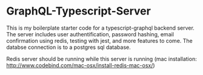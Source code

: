 # GraphQL-Typescript-Server
This is my boilerplate starter code for a typescript-graphql backend server.
The server includes user authentification, password hashing, email confirmation using redis, testing with jest, and more features to come.
The databse connection is to a postgres sql database.

Redis server should be running while this server is running (mac installation: http://www.codebind.com/mac-osx/install-redis-mac-osx/)
